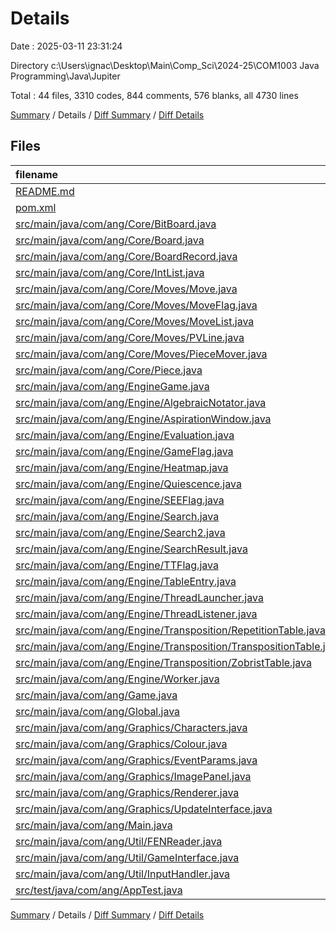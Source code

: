 # Details

Date : 2025-03-11 23:31:24

Directory c:\\Users\\ignac\\Desktop\\Main\\Comp_Sci\\2024-25\\COM1003 Java Programming\\Java\\Jupiter

Total : 44 files,  3310 codes, 844 comments, 576 blanks, all 4730 lines

[Summary](results.md) / Details / [Diff Summary](diff.md) / [Diff Details](diff-details.md)

## Files
| filename | language | code | comment | blank | total |
| :--- | :--- | ---: | ---: | ---: | ---: |
| [README.md](/README.md) | Markdown | 27 | 0 | 7 | 34 |
| [pom.xml](/pom.xml) | XML | 91 | 4 | 7 | 102 |
| [src/main/java/com/ang/Core/BitBoard.java](/src/main/java/com/ang/Core/BitBoard.java) | Java | 62 | 3 | 9 | 74 |
| [src/main/java/com/ang/Core/Board.java](/src/main/java/com/ang/Core/Board.java) | Java | 495 | 145 | 64 | 704 |
| [src/main/java/com/ang/Core/BoardRecord.java](/src/main/java/com/ang/Core/BoardRecord.java) | Java | 235 | 53 | 22 | 310 |
| [src/main/java/com/ang/Core/IntList.java](/src/main/java/com/ang/Core/IntList.java) | Java | 61 | 38 | 13 | 112 |
| [src/main/java/com/ang/Core/Moves/Move.java](/src/main/java/com/ang/Core/Moves/Move.java) | Java | 31 | 21 | 8 | 60 |
| [src/main/java/com/ang/Core/Moves/MoveFlag.java](/src/main/java/com/ang/Core/Moves/MoveFlag.java) | Java | 10 | 3 | 2 | 15 |
| [src/main/java/com/ang/Core/Moves/MoveList.java](/src/main/java/com/ang/Core/Moves/MoveList.java) | Java | 98 | 44 | 13 | 155 |
| [src/main/java/com/ang/Core/Moves/PVLine.java](/src/main/java/com/ang/Core/Moves/PVLine.java) | Java | 7 | 3 | 3 | 13 |
| [src/main/java/com/ang/Core/Moves/PieceMover.java](/src/main/java/com/ang/Core/Moves/PieceMover.java) | Java | 156 | 58 | 24 | 238 |
| [src/main/java/com/ang/Core/Piece.java](/src/main/java/com/ang/Core/Piece.java) | Java | 57 | 28 | 9 | 94 |
| [src/main/java/com/ang/EngineGame.java](/src/main/java/com/ang/EngineGame.java) | Java | 38 | 14 | 8 | 60 |
| [src/main/java/com/ang/Engine/AlgebraicNotator.java](/src/main/java/com/ang/Engine/AlgebraicNotator.java) | Java | 50 | 19 | 11 | 80 |
| [src/main/java/com/ang/Engine/AspirationWindow.java](/src/main/java/com/ang/Engine/AspirationWindow.java) | Java | 10 | 0 | 4 | 14 |
| [src/main/java/com/ang/Engine/Evaluation.java](/src/main/java/com/ang/Engine/Evaluation.java) | Java | 109 | 38 | 36 | 183 |
| [src/main/java/com/ang/Engine/GameFlag.java](/src/main/java/com/ang/Engine/GameFlag.java) | Java | 6 | 3 | 2 | 11 |
| [src/main/java/com/ang/Engine/Heatmap.java](/src/main/java/com/ang/Engine/Heatmap.java) | Java | 73 | 3 | 8 | 84 |
| [src/main/java/com/ang/Engine/Quiescence.java](/src/main/java/com/ang/Engine/Quiescence.java) | Java | 57 | 5 | 17 | 79 |
| [src/main/java/com/ang/Engine/SEEFlag.java](/src/main/java/com/ang/Engine/SEEFlag.java) | Java | 6 | 3 | 2 | 11 |
| [src/main/java/com/ang/Engine/Search.java](/src/main/java/com/ang/Engine/Search.java) | Java | 254 | 64 | 49 | 367 |
| [src/main/java/com/ang/Engine/Search2.java](/src/main/java/com/ang/Engine/Search2.java) | Java | 94 | 4 | 19 | 117 |
| [src/main/java/com/ang/Engine/SearchResult.java](/src/main/java/com/ang/Engine/SearchResult.java) | Java | 18 | 0 | 6 | 24 |
| [src/main/java/com/ang/Engine/TTFlag.java](/src/main/java/com/ang/Engine/TTFlag.java) | Java | 13 | 10 | 5 | 28 |
| [src/main/java/com/ang/Engine/TableEntry.java](/src/main/java/com/ang/Engine/TableEntry.java) | Java | 17 | 11 | 5 | 33 |
| [src/main/java/com/ang/Engine/ThreadLauncher.java](/src/main/java/com/ang/Engine/ThreadLauncher.java) | Java | 178 | 1 | 35 | 214 |
| [src/main/java/com/ang/Engine/ThreadListener.java](/src/main/java/com/ang/Engine/ThreadListener.java) | Java | 6 | 0 | 3 | 9 |
| [src/main/java/com/ang/Engine/Transposition/RepetitionTable.java](/src/main/java/com/ang/Engine/Transposition/RepetitionTable.java) | Java | 41 | 17 | 9 | 67 |
| [src/main/java/com/ang/Engine/Transposition/TranspositionTable.java](/src/main/java/com/ang/Engine/Transposition/TranspositionTable.java) | Java | 53 | 30 | 15 | 98 |
| [src/main/java/com/ang/Engine/Transposition/ZobristTable.java](/src/main/java/com/ang/Engine/Transposition/ZobristTable.java) | Java | 19 | 13 | 7 | 39 |
| [src/main/java/com/ang/Engine/Worker.java](/src/main/java/com/ang/Engine/Worker.java) | Java | 39 | 0 | 11 | 50 |
| [src/main/java/com/ang/Game.java](/src/main/java/com/ang/Game.java) | Java | 182 | 32 | 28 | 242 |
| [src/main/java/com/ang/Global.java](/src/main/java/com/ang/Global.java) | Java | 17 | 7 | 6 | 30 |
| [src/main/java/com/ang/Graphics/Characters.java](/src/main/java/com/ang/Graphics/Characters.java) | Java | 195 | 3 | 17 | 215 |
| [src/main/java/com/ang/Graphics/Colour.java](/src/main/java/com/ang/Graphics/Colour.java) | Java | 34 | 31 | 10 | 75 |
| [src/main/java/com/ang/Graphics/EventParams.java](/src/main/java/com/ang/Graphics/EventParams.java) | Java | 9 | 0 | 4 | 13 |
| [src/main/java/com/ang/Graphics/ImagePanel.java](/src/main/java/com/ang/Graphics/ImagePanel.java) | Java | 17 | 11 | 4 | 32 |
| [src/main/java/com/ang/Graphics/Renderer.java](/src/main/java/com/ang/Graphics/Renderer.java) | Java | 245 | 83 | 42 | 370 |
| [src/main/java/com/ang/Graphics/UpdateInterface.java](/src/main/java/com/ang/Graphics/UpdateInterface.java) | Java | 9 | 3 | 3 | 15 |
| [src/main/java/com/ang/Main.java](/src/main/java/com/ang/Main.java) | Java | 73 | 10 | 8 | 91 |
| [src/main/java/com/ang/Util/FENReader.java](/src/main/java/com/ang/Util/FENReader.java) | Java | 78 | 8 | 5 | 91 |
| [src/main/java/com/ang/Util/GameInterface.java](/src/main/java/com/ang/Util/GameInterface.java) | Java | 4 | 3 | 2 | 9 |
| [src/main/java/com/ang/Util/InputHandler.java](/src/main/java/com/ang/Util/InputHandler.java) | Java | 25 | 12 | 10 | 47 |
| [src/test/java/com/ang/AppTest.java](/src/test/java/com/ang/AppTest.java) | Java | 11 | 6 | 4 | 21 |

[Summary](results.md) / Details / [Diff Summary](diff.md) / [Diff Details](diff-details.md)
